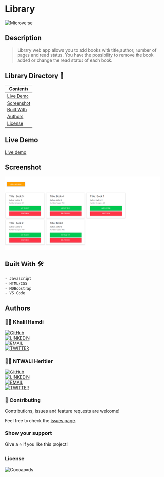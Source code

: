 # Library

![Microverse](https://img.shields.io/badge/-Microverse-6F23FF?style=for-the-badge)

## Description

> Library web app allows you to add books with title,author, number of pages and read status. You have the possibility to remove the book added or change the read status of each book.

## Library Directory 📙

| Contents                    |
| --------------------------- |
| [Live Demo](#live-demo)     |
| [Screenshot](#screenshot)   |
| [Built With](#built-with-🛠) |
| [Authors](#authors)         |
| [License](#license)         |

## Live Demo

[Live demo](https://rawcdn.githack.com/NtwaliHeritier/js-library/0665ab123256af17870faaecbb327874fafba5cf/index.html)

## Screenshot

![img](./images/library-ss.png)

## Built With 🛠

```
- Javascript
- HTML/CSS
- MDBoostrap
- VS Code
```

## Authors

### 👨‍💻 Khalil Hamdi

[![GitHub](https://img.shields.io/badge/-GitHub-000?style=for-the-badge&logo=GitHub&logoColor=white)](https://github.com/khalilhamdii) <br>
[![LINKEDIN](https://img.shields.io/badge/-LINKEDIN-0077B5?style=for-the-badge&logo=Linkedin&logoColor=white)](https://www.linkedin.com/in/khalilhamdi/) <br>
[![EMAIL](https://img.shields.io/badge/-EMAIL-D14836?style=for-the-badge&logo=Mail.Ru&logoColor=white)](mailto:khaalil.hamdi@gmail.com) <br>
[![TWITTER](https://img.shields.io/badge/-TWITTER-1DA1F2?style=for-the-badge&logo=Twitter&logoColor=white)](https://twitter.com/Khalilhamdiii)

### 👨‍💻 NTWALI Heritier

[![GitHub](https://img.shields.io/badge/-GitHub-000?style=for-the-badge&logo=GitHub&logoColor=white)](https://github.com/NtwaliHeritier) <br>
[![LINKEDIN](https://img.shields.io/badge/-LINKEDIN-0077B5?style=for-the-badge&logo=Linkedin&logoColor=white)](https://www.linkedin.com/in/ntwaliheritier/) <br>
[![EMAIL](https://img.shields.io/badge/-EMAIL-D14836?style=for-the-badge&logo=Mail.Ru&logoColor=white)](mailto:ntwalihatsor78.nh@gmail.com) <br>
[![TWITTER](https://img.shields.io/badge/-TWITTER-1DA1F2?style=for-the-badge&logo=Twitter&logoColor=white)](https://twitter.com/NtwaliHeritier)

### 🤝 Contributing

Contributions, issues and feature requests are welcome!

Feel free to check the [issues page](https://github.com/NtwaliHeritier/js-library).

### Show your support

Give a ⭐️ if you like this project!

### License

![Cocoapods](https://img.shields.io/cocoapods/l/AFNetworking?color=red&style=for-the-badge)
